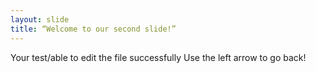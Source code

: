```yaml
---
layout: slide
title: “Welcome to our second slide!”
---
```

Your test/able to edit the file successfully
Use the left arrow to go back!
